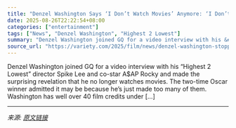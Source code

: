 ```yaml
---
title: "Denzel Washington Says ‘I Don’t Watch Movies’ Anymore: ‘I Don’t Go to the Movies. I’m Tired of Movies’"
date: 2025-08-26T22:22:54+08:00
categories: ["entertainment"]
tags: ["News", "Denzel Washington", "Highest 2 Lowest"]
summary: "Denzel Washington joined GQ for a video interview with his &#8220;Highest 2 Lowest&#8221; director Spike Lee and co-star A$AP Rocky and made the surprising revelation that he no longer watches movies."
source_url: "https://variety.com/2025/film/news/denzel-washington-stopped-watching-movies-1236499160/"
---
```


Denzel Washington joined GQ for a video interview with his &#8220;Highest 2 Lowest&#8221; director Spike Lee and co-star A$AP Rocky and made the surprising revelation that he no longer watches movies. The two-time Oscar winner admitted it may be because he&#8217;s just made too many of them. Washington has well over 40 film credits under [&#8230;]

---

*来源: [原文链接](https://variety.com/2025/film/news/denzel-washington-stopped-watching-movies-1236499160/)*
